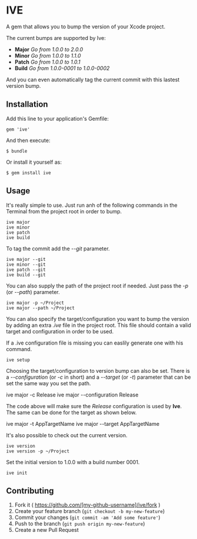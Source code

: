 # IVE

A gem that allows you to bump the version of your Xcode project.

The current bumps are supported by Ive:
- **Major** _Go from 1.0.0 to 2.0.0_
- **Minor** _Go from 1.0.0 to 1.1.0_
- **Patch** _Go from 1.0.0 to 1.0.1_
- **Build** _Go from 1.0.0-0001 to 1.0.0-0002_

And you can even automatically tag the current commit with this lastest version bump.

## Installation

Add this line to your application's Gemfile:

    gem 'ive'

And then execute:

    $ bundle

Or install it yourself as:

    $ gem install ive

## Usage

It's really simple to use. Just run anh of the following commands in the Terminal from the project root in order to bump.

    ive major
    ive minor
    ive patch
    ive build

To tag the commit add the _--git_ parameter.

    ive major --git
    ive minor --git
    ive patch --git
    ive build --git

You can also supply the path of the project root if needed. Just pass the _-p_ (or _--path_) parameter.

    ive major -p ~/Project
    ive major --path ~/Project

You can also specify the target/configuration you want to bump the version by adding an extra _.ive_ file in the project root. This file should contain a valid target and configuration in order to be used.

If a .ive configuration file is missing you can easlily generate one with his command.

    ive setup

Choosing the target/configuration to version bump can also be set. There is a _--configuration_ (or _-c_ in short) and a _--target_ (or _-t_) parameter that can be set the same way you set the path.

   ive major -c Release
   ive major --configuration Release

The code above will make sure the _Release_ configuration is used by **Ive**. The same can be done for the target as shown below.

   ive major -t AppTargetName
   ive major --target AppTargetName

It's also possible to check out the current version.

    ive version
    ive version -p ~/Project

Set the initial version to 1.0.0 with a build number 0001.

    ive init

## Contributing

1. Fork it ( https://github.com/[my-github-username]/ive/fork )
2. Create your feature branch (`git checkout -b my-new-feature`)
3. Commit your changes (`git commit -am 'Add some feature'`)
4. Push to the branch (`git push origin my-new-feature`)
5. Create a new Pull Request
